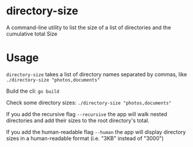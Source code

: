# directory-size
A command-line utility to list the size of a list of directories and the cumulative total Size

# Usage

`directory-size` takes a list of directory names separated by commas, like `./directory-size "photos,documents"`

Build the cli:
`go build`

Check some directory sizes:
`./directory-size "photos,documents"`

If you add the recursive flag `--recursive` the app will walk nested directories and add their sizes to the root directory's total.

If you add the human-readable flag `--human` the app will display directory sizes in a human-readable format (i.e. "3KB" instead of "3000")
